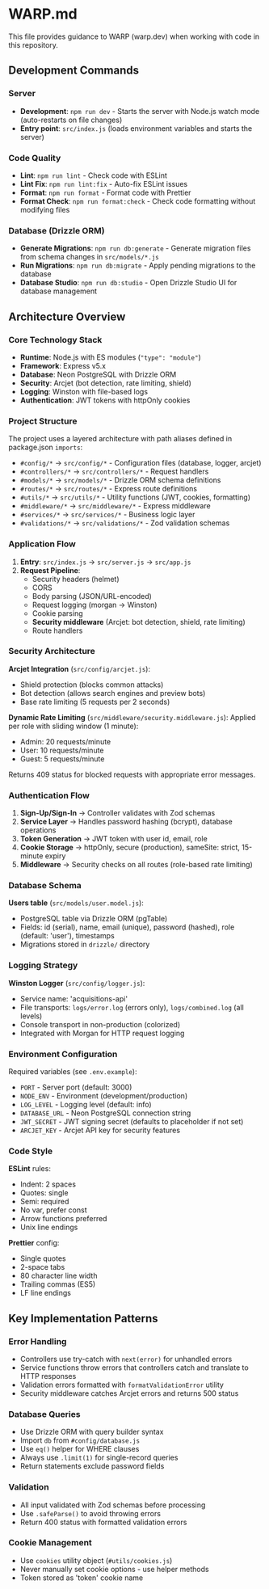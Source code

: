 # WARP.md

This file provides guidance to WARP (warp.dev) when working with code in this repository.

## Development Commands

### Server
- **Development**: `npm run dev` - Starts the server with Node.js watch mode (auto-restarts on file changes)
- **Entry point**: `src/index.js` (loads environment variables and starts the server)

### Code Quality
- **Lint**: `npm run lint` - Check code with ESLint
- **Lint Fix**: `npm run lint:fix` - Auto-fix ESLint issues
- **Format**: `npm run format` - Format code with Prettier
- **Format Check**: `npm run format:check` - Check code formatting without modifying files

### Database (Drizzle ORM)
- **Generate Migrations**: `npm run db:generate` - Generate migration files from schema changes in `src/models/*.js`
- **Run Migrations**: `npm run db:migrate` - Apply pending migrations to the database
- **Database Studio**: `npm run db:studio` - Open Drizzle Studio UI for database management

## Architecture Overview

### Core Technology Stack
- **Runtime**: Node.js with ES modules (`"type": "module"`)
- **Framework**: Express v5.x
- **Database**: Neon PostgreSQL with Drizzle ORM
- **Security**: Arcjet (bot detection, rate limiting, shield)
- **Logging**: Winston with file-based logs
- **Authentication**: JWT tokens with httpOnly cookies

### Project Structure
The project uses a layered architecture with path aliases defined in package.json `imports`:
- `#config/*` → `src/config/*` - Configuration files (database, logger, arcjet)
- `#controllers/*` → `src/controllers/*` - Request handlers
- `#models/*` → `src/models/*` - Drizzle ORM schema definitions
- `#routes/*` → `src/routes/*` - Express route definitions
- `#utils/*` → `src/utils/*` - Utility functions (JWT, cookies, formatting)
- `#middleware/*` → `src/middleware/*` - Express middleware
- `#services/*` → `src/services/*` - Business logic layer
- `#validations/*` → `src/validations/*` - Zod validation schemas

### Application Flow
1. **Entry**: `src/index.js` → `src/server.js` → `src/app.js`
2. **Request Pipeline**: 
   - Security headers (helmet)
   - CORS
   - Body parsing (JSON/URL-encoded)
   - Request logging (morgan → Winston)
   - Cookie parsing
   - **Security middleware** (Arcjet: bot detection, shield, rate limiting)
   - Route handlers

### Security Architecture
**Arcjet Integration** (`src/config/arcjet.js`):
- Shield protection (blocks common attacks)
- Bot detection (allows search engines and preview bots)
- Base rate limiting (5 requests per 2 seconds)

**Dynamic Rate Limiting** (`src/middleware/security.middleware.js`):
Applied per role with sliding window (1 minute):
- Admin: 20 requests/minute
- User: 10 requests/minute
- Guest: 5 requests/minute

Returns 409 status for blocked requests with appropriate error messages.

### Authentication Flow
1. **Sign-Up/Sign-In** → Controller validates with Zod schemas
2. **Service Layer** → Handles password hashing (bcrypt), database operations
3. **Token Generation** → JWT token with user id, email, role
4. **Cookie Storage** → httpOnly, secure (production), sameSite: strict, 15-minute expiry
5. **Middleware** → Security checks on all routes (role-based rate limiting)

### Database Schema
**Users table** (`src/models/user.model.js`):
- PostgreSQL table via Drizzle ORM (pgTable)
- Fields: id (serial), name, email (unique), password (hashed), role (default: 'user'), timestamps
- Migrations stored in `drizzle/` directory

### Logging Strategy
**Winston Logger** (`src/config/logger.js`):
- Service name: 'acquisitions-api'
- File transports: `logs/error.log` (errors only), `logs/combined.log` (all levels)
- Console transport in non-production (colorized)
- Integrated with Morgan for HTTP request logging

### Environment Configuration
Required variables (see `.env.example`):
- `PORT` - Server port (default: 3000)
- `NODE_ENV` - Environment (development/production)
- `LOG_LEVEL` - Logging level (default: info)
- `DATABASE_URL` - Neon PostgreSQL connection string
- `JWT_SECRET` - JWT signing secret (defaults to placeholder if not set)
- `ARCJET_KEY` - Arcjet API key for security features

### Code Style
**ESLint** rules:
- Indent: 2 spaces
- Quotes: single
- Semi: required
- No var, prefer const
- Arrow functions preferred
- Unix line endings

**Prettier** config:
- Single quotes
- 2-space tabs
- 80 character line width
- Trailing commas (ES5)
- LF line endings

## Key Implementation Patterns

### Error Handling
- Controllers use try-catch with `next(error)` for unhandled errors
- Service functions throw errors that controllers catch and translate to HTTP responses
- Validation errors formatted with `formatValidationError` utility
- Security middleware catches Arcjet errors and returns 500 status

### Database Queries
- Use Drizzle ORM with query builder syntax
- Import `db` from `#config/database.js`
- Use `eq()` helper for WHERE clauses
- Always use `.limit(1)` for single-record queries
- Return statements exclude password fields

### Validation
- All input validated with Zod schemas before processing
- Use `.safeParse()` to avoid throwing errors
- Return 400 status with formatted validation errors

### Cookie Management
- Use `cookies` utility object (`#utils/cookies.js`)
- Never manually set cookie options - use helper methods
- Token stored as 'token' cookie name
